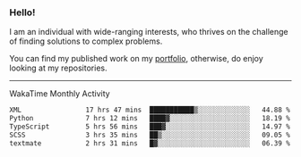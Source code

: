 ### Hello!

I am an individual with wide-ranging interests, who thrives on the challenge of finding solutions to complex problems.

You can find my published work on my [portfolio](https://bumbleboss.xyz/work), otherwise, do enjoy looking at my repositories.

---

WakaTime Monthly Activity

<!--START_SECTION:waka-->

```txt
XML                17 hrs 47 mins  ███████████▒░░░░░░░░░░░░░   44.88 %
Python             7 hrs 12 mins   ████▓░░░░░░░░░░░░░░░░░░░░   18.19 %
TypeScript         5 hrs 56 mins   ███▓░░░░░░░░░░░░░░░░░░░░░   14.97 %
SCSS               3 hrs 35 mins   ██▒░░░░░░░░░░░░░░░░░░░░░░   09.05 %
textmate           2 hrs 31 mins   █▓░░░░░░░░░░░░░░░░░░░░░░░   06.39 %
```

<!--END_SECTION:waka-->
